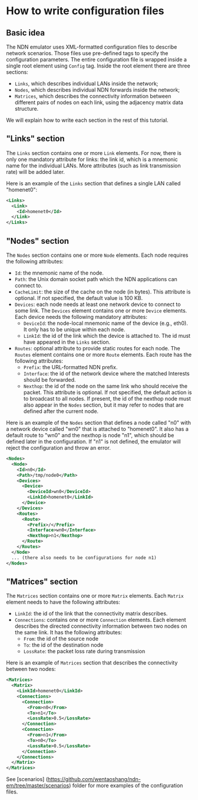 How to write configuration files
================================

Basic idea
----------

The NDN emulator uses XML-formatted configuration files to describe network scenarios.
Those files use pre-defined tags to specify the configuration parameters.
The entire configuration file is wrapped inside a single root element using `Config` tag.
Inside the root element there are three sections:

- `Links`, which describes individual LANs inside the network;
- `Nodes`, which describes individual NDN forwards inside the network;
- `Matrices`, which describes the connectivity information between different pairs of nodes on each link, using the adjacency matrix data structure.

We will explain how to write each section in the rest of this tutorial.

"Links" section
---------------

The `Links` section contains one or more `Link` elements.
For now, there is only one mandatory attribute for links: the link id, which is a mnemonic name for the individual LANs.
More attributes (such as link transmission rate) will be added later.

Here is an example of the `Links` section that defines a single LAN called "homenet0":

```xml
<Links>
  <Link>
    <Id>homenet0</Id>
  </Link>
</Links>
```

"Nodes" section
---------------

The `Nodes` section contains one or more `Node` elements. Each node requires the following attributes:

- `Id`: the mnemonic name of the node.
- `Path`: the Unix domain socket path which the NDN applications can connect to.
- `CacheLimit`: the size of the cache on the node (in bytes). This attribute is optional. If not specified, the default value is 100 KB.
- `Devices`: each node needs at least one network device to connect to some link.
The `Devices` element contains one or more `Device` elements. Each device needs the following mandatory attributes:
  - `DeviceId`: the node-local mnemonic name of the device (e.g., eth0). It only has to be unique within each node.
  - `LinkId`: the id of the link which the device is attached to. The id must have appeared in the `Links` section.
- `Routes`: optional attribute to provide static routes for each node. The `Routes` element contains one or more `Route` elements. Each route has the following attributes:
  - `Prefix`: the URL-formatted NDN prefix.
  - `Interface`: the id of the network device where the matched Interests should be forwarded.
  - `Nexthop`: the id of the node on the same link who should receive the packet. This attribute is optional.
If not specified, the default action is to broadcast to all nodes.
If present, the id of the nexthop node must also appear in the `Nodes` section,
but it may refer to nodes that are defined after the current node.

Here is an example of the `Nodes` section that defines a node called "n0" with a network device called "wn0" that is attached to "homenet0".
It also has a default route to "wn0" and the nexthop is node "n1", which should be defined later in the configuration.
If "n1" is not defined, the emulator will reject the configuration and throw an error.

```xml
<Nodes>
  <Node>
    <Id>n0</Id>
    <Path>/tmp/node0</Path>
    <Devices>
      <Device>
        <DeviceId>wn0</DeviceId>
        <LinkId>homenet0</LinkId>
      </Device>
    </Devices>
    <Routes>
      <Route>
        <Prefix>/</Prefix>
        <Interface>wn0</Interface>
        <Nexthop>n1</Nexthop>
      </Route>
    </Routes>
  </Node>
  ... (there also needs to be configurations for node n1)
</Nodes>
```

"Matrices" section
------------------

The `Matrices` section contains one or more `Matrix` elements. Each `Matrix` element needs to have the following attributes:

- `LinkId`: the id of the link that the connectivity matrix describes.
- `Connections`: contains one or more `Connection` elements.
Each element describes the directed connectivity information between two nodes on the same link. It has the following attributes:
  - `From`: the id of the source node
  - `To`: the id of the destination node
  - `LossRate`: the packet loss rate during transmission

Here is an example of `Matrices` section that describes the connectivity between two nodes:

```xml
<Matrices>
  <Matrix>
    <LinkId>homenet0</LinkId>
    <Connections>
      <Connection>
        <From>n0</From>
        <To>n1</To>
        <LossRate>0.5</LossRate>
      </Connection>
      <Connection>
        <From>n1</From>
        <To>n0</To>
        <LossRate>0.5</LossRate>
      </Connection>
    </Connections>
  </Matrix>
</Matrices>
```

See [scenarios] (https://github.com/wentaoshang/ndn-em/tree/master/scenarios) folder for more examples of the configuration files.